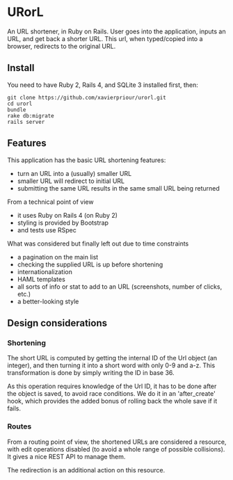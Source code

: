 # URorL
An URL shortener, in Ruby on Rails.
User goes into the application, inputs an URL, and get back a shorter URL.
This url, when typed/copied into a browser, redirects to the original URL.

## Install
You need to have Ruby 2, Rails 4, and SQLite 3 installed first, then:
```
git clone https://github.com/xavierpriour/urorl.git
cd urorl
bundle
rake db:migrate
rails server
```

## Features
This application has the basic URL shortening features:
- turn an URL into a (usually) smaller URL
- smaller URL will redirect to initial URL
- submitting the same URL results in the same small URL being returned

From a technical point of view
- it uses Ruby on Rails 4 (on Ruby 2)
- styling is provided by Bootstrap
- and tests use RSpec

What was considered but finally left out due to time constraints
- a pagination on the main list
- checking the supplied URL is up before shortening
- internationalization
- HAML templates
- all sorts of info or stat to add to an URL (screenshots, number of clicks, etc.)
- a better-looking style

## Design considerations

### Shortening
The short URL is computed by getting the internal ID of the Url object (an integer), and then turning it into a short word with only 0-9 and a-z. This transformation is done by simply writing the ID in base 36.

As this operation requires knowledge of the Url ID, it has to be done after the object is saved, to avoid race conditions. We do it in an 'after_create' hook, which provides the added bonus of rolling back the whole save if it fails.

### Routes
From a routing point of view, the shortened URLs are considered a resource, with edit operations disabled (to avoid a whole range of possible collisions). It gives a nice REST API to manage them.

The redirection is an additional action on this resource.
